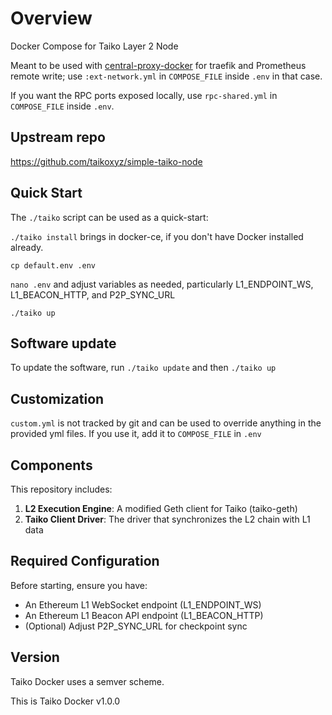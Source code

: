 # Overview

Docker Compose for Taiko Layer 2 Node

Meant to be used with [central-proxy-docker](https://github.com/CryptoManufaktur-io/central-proxy-docker) for traefik
and Prometheus remote write; use `:ext-network.yml` in `COMPOSE_FILE` inside `.env` in that case.

If you want the RPC ports exposed locally, use `rpc-shared.yml` in `COMPOSE_FILE` inside `.env`.

## Upstream repo
https://github.com/taikoxyz/simple-taiko-node

## Quick Start

The `./taiko` script can be used as a quick-start:

`./taiko install` brings in docker-ce, if you don't have Docker installed already.

`cp default.env .env`

`nano .env` and adjust variables as needed, particularly L1_ENDPOINT_WS, L1_BEACON_HTTP, and P2P_SYNC_URL

`./taiko up`

## Software update

To update the software, run `./taiko update` and then `./taiko up`

## Customization

`custom.yml` is not tracked by git and can be used to override anything in the provided yml files. If you use it,
add it to `COMPOSE_FILE` in `.env`

## Components

This repository includes:

1. **L2 Execution Engine**: A modified Geth client for Taiko (taiko-geth)
2. **Taiko Client Driver**: The driver that synchronizes the L2 chain with L1 data

## Required Configuration

Before starting, ensure you have:
- An Ethereum L1 WebSocket endpoint (L1_ENDPOINT_WS)
- An Ethereum L1 Beacon API endpoint (L1_BEACON_HTTP)
- (Optional) Adjust P2P_SYNC_URL for checkpoint sync

## Version

Taiko Docker uses a semver scheme.

This is Taiko Docker v1.0.0
